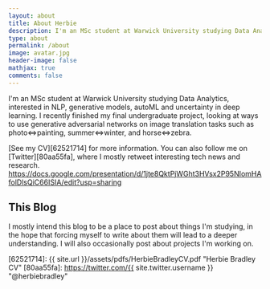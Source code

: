 ```yaml
---
layout: about
title: About Herbie
description: I'm an MSc student at Warwick University studying Data Analytics.
type: about
permalink: /about
image: avatar.jpg
header-image: false
mathjax: true
comments: false
---
```


I'm an MSc student at Warwick University studying Data Analytics, interested in NLP, generative models, autoML and uncertainty in deep learning.
I recently finished my final undergraduate project, looking at ways to use generative adversarial networks on image translation tasks such as photo$\Leftrightarrow$painting,
summer$\Leftrightarrow$winter, and horse$\Leftrightarrow$zebra.

[See my CV][62521714] for more information. You can also follow me on [Twitter][80aa55fa], where I mostly retweet interesting tech news and research. https://docs.google.com/presentation/d/1jte8QktPjWGht3HVsx2P95NIomHAfolDlsQiC66ISIA/edit?usp=sharing

## This Blog

I mostly intend this blog to be a place to post about things I'm studying, in the hope that forcing myself to write about them will lead to a deeper understanding.
I will also occasionally post about projects I'm working on.

  [62521714]: {{ site.url }}/assets/pdfs/HerbieBradleyCV.pdf "Herbie Bradley CV"
  [80aa55fa]: https://twitter.com/{{ site.twitter.username }} "@herbiebradley"
